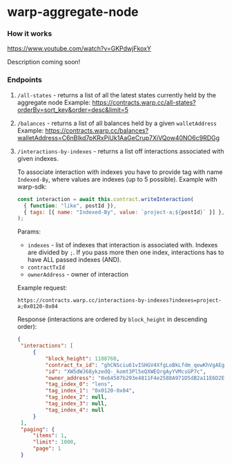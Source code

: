 # warp-aggregate-node

### How it works

https://www.youtube.com/watch?v=GKPdwjFkoxY

Description coming soon!

### Endpoints

1. `/all-states` - returns a list of all the latest states currently held by the
   aggregate node Example:
   https://contracts.warp.cc/all-states?orderBy=sort_key&order=desc&limit=5
2. `/balances` - returns a list of all balances held by a given `walletAddress`
   Example:
   https://contracts.warp.cc/balances?walletAddress=C6nBlkd7pKRxPiUk1AaGeCrup7XiVQow40NO6c9RDGg
3. `/interactions-by-indexes` - returns a list off interactions associated with
   given indexes.

   To associate interaction with indexes you have to provide tag with name
   `Indexed-By`, where values are indexes (up to 5 possible). Example with
   warp-sdk:
   ```javascript
   const interaction = await this.contract.writeInteraction(
     { function: "like", postId }),
     { tags: [{ name: "Indexed-By", value: `project-a;${postId}` }] },
   );
   ```

   Params:
   - `indexes` - list of indexes that interaction is associated with. Indexes
     are divided by `;`. If you pass more then one index, interactions has to
     have ALL passed indexes (AND).
   - `contractTxId`
   - `ownerAddress` - owner of interaction

   Example request:

   `https://contracts.warp.cc/interactions-by-indexes?indexes=project-a;0x0120-0x04`

   Response (interactions are ordered by `block_height` in descending order):
   ```json
   {
    "interactions": [
        {
            "block_height": 1108760,
            "contract_tx_id": "ghCNSciu61vISHGV4XfgLoBkLfdm_qewKhVgAEg_pOs",
            "id": "XW5dWJ68ykzedQ-_komt3Pl5eQXWEQrgAyYVMcsGP7c",
            "owner_address": "0x64587b293e4811F4e2588A971D5dB2a11E6D2E4F",
            "tag_index_0": "lens",
            "tag_index_1": "0x0120-0x04",
            "tag_index_2": null,
            "tag_index_3": null,
            "tag_index_4": null
        }
    ],
    "paging": {
        "items": 1,
        "limit": 1000,
        "page": 1
    }
   ```
